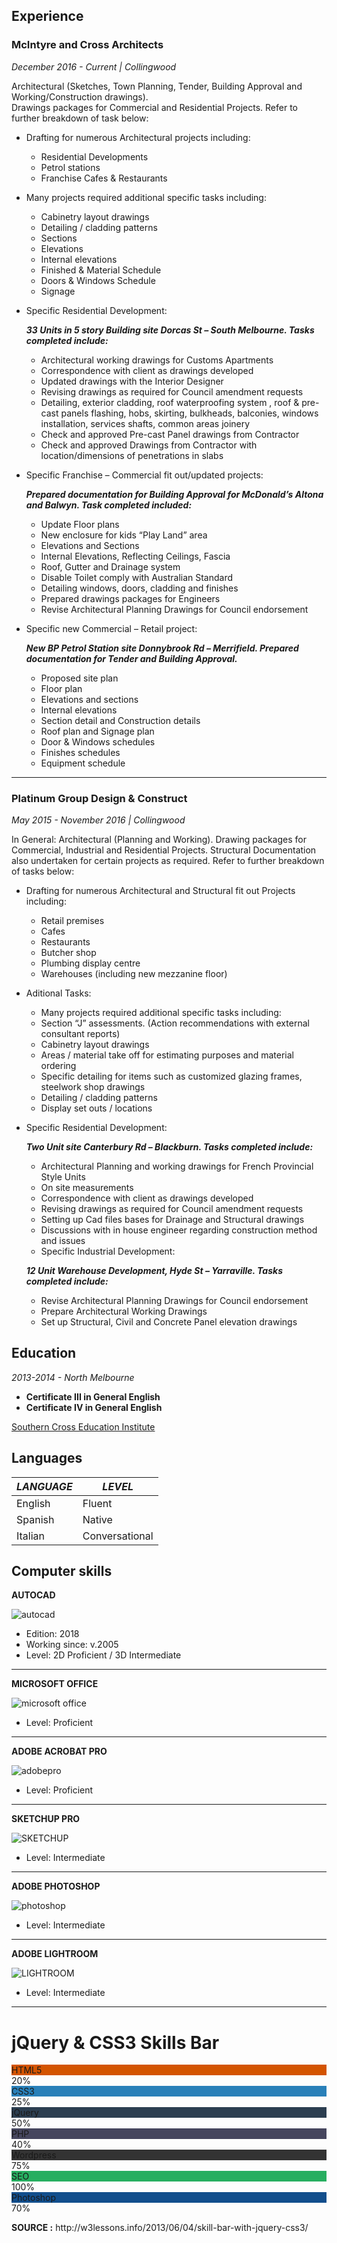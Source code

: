 ## Experience

### McIntyre and Cross Architects
*December 2016 - Current | Collingwood*

Architectural (Sketches, Town Planning, Tender, Building Approval and Working/Construction drawings). 			
Drawings packages for Commercial and Residential Projects. Refer to further breakdown of task below:
  * Drafting for numerous Architectural projects including:
    - Residential Developments
    - Petrol stations
    - Franchise Cafes & Restaurants
  * Many projects required additional specific tasks including:
    - Cabinetry layout drawings
    - Detailing / cladding patterns
    - Sections
    - Elevations
    - Internal elevations
    - Finished & Material Schedule
    - Doors & Windows Schedule
    - Signage
  * Specific Residential Development:
  
    **_33 Units in 5 story Building site Dorcas St – South Melbourne. Tasks completed include:_**
     - Architectural working drawings for Customs Apartments
     - Correspondence with client as drawings developed
     - Updated drawings with the Interior Designer
     - Revising drawings as required for Council amendment requests
     - Detailing, exterior cladding, roof waterproofing system , roof & pre-cast panels flashing, hobs, skirting, bulkheads, balconies, windows installation, services shafts, common areas joinery
     - Check and approved Pre-cast Panel drawings from Contractor
     - Check and approved Drawings from Contractor with location/dimensions of penetrations in slabs
  * Specific Franchise – Commercial fit out/updated projects:
  
     **_Prepared documentation for Building Approval for McDonald’s Altona and Balwyn. Task completed included:_**
     - Update Floor plans
     - New enclosure for kids “Play Land” area
     - Elevations and Sections
     - Internal Elevations, Reflecting Ceilings, Fascia
     - Roof, Gutter and Drainage system
     - Disable Toilet comply with Australian Standard
     - Detailing windows, doors, cladding and finishes
     - Prepared drawings packages for Engineers
     - Revise Architectural Planning Drawings for Council endorsement
   * Specific new Commercial – Retail project:
   
     **_New BP Petrol Station site Donnybrook Rd – Merrifield. Prepared documentation for Tender and Building Approval._**
      - Proposed site plan
      - Floor plan
      - Elevations and sections
      - Internal elevations
      - Section detail and Construction details
      - Roof plan and Signage plan
      - Door & Windows schedules
      - Finishes schedules
      - Equipment schedule

---
### Platinum Group Design & Construct
*May 2015 - November 2016 | Collingwood*

In General: Architectural (Planning and Working). Drawing packages for Commercial, Industrial and Residential Projects. Structural Documentation also undertaken for certain projects as required. Refer to further breakdown of tasks below:
  * Drafting for numerous Architectural and Structural fit out Projects including:
    - Retail premises
    - Cafes
    -	Restaurants
    -	Butcher shop
    -	Plumbing display centre
    -	Warehouses (including new mezzanine floor)
  * Aditional Tasks:
    -	Many projects required additional specific tasks including:
    - Section “J” assessments. (Action recommendations with external consultant reports)
    -	Cabinetry layout drawings
    - Areas / material take off for estimating purposes and material ordering
    -	Specific detailing for items such as customized glazing frames, steelwork shop drawings
    -	Detailing / cladding patterns
    - Display set outs / locations
  * Specific Residential Development:
  
    **_Two Unit site Canterbury Rd – Blackburn. Tasks completed include:_**
     - Architectural Planning and working drawings for French Provincial Style Units
     - On site measurements
     - Correspondence with client as drawings developed
     - Revising drawings as required for Council amendment requests
     - Setting up Cad files bases for Drainage and Structural drawings
     - Discussions with in house engineer regarding construction method and issues
     - Specific Industrial Development:
     
     **_12 Unit Warehouse Development, Hyde St – Yarraville. Tasks completed include:_**
     - Revise Architectural Planning Drawings for Council endorsement
     - Prepare Architectural Working Drawings
     - Set up Structural, Civil and Concrete Panel elevation drawings


## Education

_2013-2014 - North Melbourne_

- **Certificate III in General English**
- **Certificate IV in General English** 

[Southern Cross Education Institute](http://scei.edu.au/)


## Languages

 | *LANGUAGE*   | *LEVEL*      |
 |--------------|--------------|
 | English      | Fluent       |
 | Spanish      | Native       |
 | Italian      |Conversational|
 
 
## Computer skills


**AUTOCAD**

![autocad](./assets/images/autocad.png) 

- Edition: 2018
- Working since: v.2005
- Level: 2D Proficient / 3D Intermediate

---

**MICROSOFT OFFICE**

![microsoft office](./assets/images/microsoftoffice.png) 

- Level: Proficient

---

**ADOBE ACROBAT PRO**

![adobepro](./assets/images/adobepro.png) 

- Level: Proficient

---

**SKETCHUP PRO**

![SKETCHUP](./assets/images/sketchup.png) 

- Level: Intermediate

---

**ADOBE PHOTOSHOP**

![photoshop](./assets/images/photoshop.png) 

- Level: Intermediate

---

**ADOBE LIGHTROOM**

![LIGHTROOM](./assets/images/lightroom.png) 

- Level: Intermediate

---

<h1>jQuery & CSS3 Skills Bar</h1>

<div class="skillbar clearfix " data-percent="20%">
	<div class="skillbar-title" style="background: #d35400;"><span>HTML5</span></div>
	<div class="skillbar-bar" style="background: #e67e22;"></div>
	<div class="skill-bar-percent">20%</div>
</div> <!-- End Skill Bar -->

<div class="skillbar clearfix " data-percent="25%">
	<div class="skillbar-title" style="background: #2980b9;"><span>CSS3</span></div>
	<div class="skillbar-bar" style="background: #3498db;"></div>
	<div class="skill-bar-percent">25%</div>
</div> <!-- End Skill Bar -->

<div class="skillbar clearfix " data-percent="50%">
	<div class="skillbar-title" style="background: #2c3e50;"><span>jQuery</span></div>
	<div class="skillbar-bar" style="background: #2c3e50;"></div>
	<div class="skill-bar-percent">50%</div>
</div> <!-- End Skill Bar -->

<div class="skillbar clearfix " data-percent="40%">
	<div class="skillbar-title" style="background: #46465e;"><span>PHP</span></div>
	<div class="skillbar-bar" style="background: #5a68a5;"></div>
	<div class="skill-bar-percent">40%</div>
</div> <!-- End Skill Bar -->

<div class="skillbar clearfix " data-percent="75%">
	<div class="skillbar-title" style="background: #333333;"><span>Wordpress</span></div>
	<div class="skillbar-bar" style="background: #525252;"></div>
	<div class="skill-bar-percent">75%</div>
</div> <!-- End Skill Bar -->

<div class="skillbar clearfix " data-percent="100%">
	<div class="skillbar-title" style="background: #27ae60;"><span>SEO</span></div>
	<div class="skillbar-bar" style="background: #2ecc71;"></div>
	<div class="skill-bar-percent">100%</div>
</div> <!-- End Skill Bar -->

<div class="skillbar clearfix " data-percent="70%">
	<div class="skillbar-title" style="background: #124e8c;"><span>Photoshop</span></div>
	<div class="skillbar-bar" style="background: #4288d0;"></div>
	<div class="skill-bar-percent">70%</div>
</div> <!-- End Skill Bar -->

<p><strong>SOURCE :</strong> http://w3lessons.info/2013/06/04/skill-bar-with-jquery-css3/</p>











